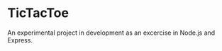 TicTacToe
=========

An experimental project in development as an excercise in Node.js and Express.
